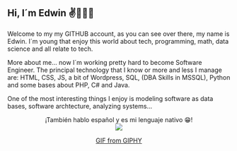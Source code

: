 
## Hi, I´m Edwin  ✌👋🏼😁

Welcome to my my GITHUB account, as you can see over there, my name is Edwin. I´m young that enjoy this world about tech, programming, math, data science and all relate to tech.

More about me... now I´m working pretty hard to become Software Engineer. The principal technology that I know or more and less I manage are: HTML, CSS, JS, a bit of Wordpress, SQL, (DBA Skills in MSSQL), Python and some bases about PHP, C# and Java.

One of the most interesting things I enjoy is modeling software as data bases, software archtecture, analyzing systems...

<center>
¡También hablo español y es mi lenguaje nativo 😁!
</center>

<center>
<img src="https://media.giphy.com/media/3ov9jNziFTMfzSumAw/giphy.gif"/>
<p><a href="https://giphy.com/gifs/usnationalarchives-vintage-computer-3ov9jNziFTMfzSumAw">GIF from GIPHY</a></p>
</center>
